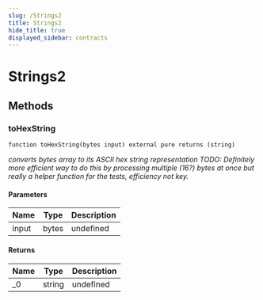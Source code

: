 ```yaml
---
slug: /Strings2
title: Strings2
hide_title: true
displayed_sidebar: contracts
---
```


# Strings2

## Methods

### toHexString

```solidity
function toHexString(bytes input) external pure returns (string)
```

_converts bytes array to its ASCII hex string representation TODO: Definitely more efficient way to do this by processing multiple (16?) bytes at once but really a helper function for the tests, efficiency not key._

#### Parameters

| Name  | Type  | Description |
| ----- | ----- | ----------- |
| input | bytes | undefined   |

#### Returns

| Name | Type   | Description |
| ---- | ------ | ----------- |
| \_0  | string | undefined   |
